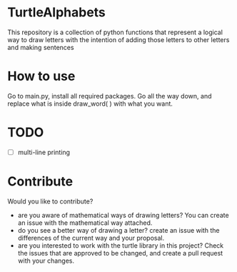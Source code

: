 # TurtleAlphabets
This repository is a collection of python functions that represent a logical way to draw letters with the intention of adding those letters to other letters and making sentences

# How to use
Go to main.py, install all required packages. Go all the way down, and replace what is inside draw_word(   ) with what you want.

# TODO
- [ ] multi-line printing 


# Contribute
Would you like to contribute? 
* are you aware of mathematical ways of drawing letters? You can create an issue with the mathematical way attached.
* do you see a better way of drawing a letter? create an issue with the differences of the current way and your proposal.
* are you interested to work with the turtle library in this project? Check the issues that are approved to be changed, and create a pull request with your changes.
